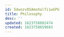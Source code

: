 ```yaml
---
id: 5dwozvOSAmoXalfi1wGPU
title: Philosophy
desc: ''
updated: 1623758802474
created: 1623758659683
---
```


